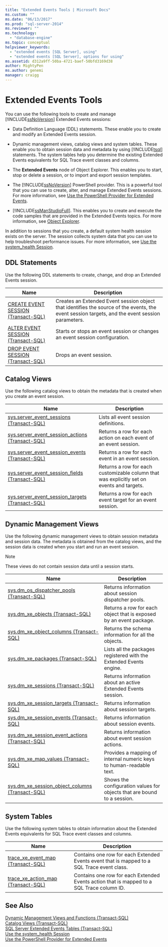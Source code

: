 ```yaml
---
title: "Extended Events Tools | Microsoft Docs"
ms.custom: ""
ms.date: "06/13/2017"
ms.prod: "sql-server-2014"
ms.reviewer: ""
ms.technology: 
  - "database-engine"
ms.topic: conceptual
helpviewer_keywords: 
  - "extended events [SQL Server], using"
  - "extended events [SQL Server], options for using"
ms.assetid: d312a9ff-50ba-4721-baef-50bfd3169d38
author: MightyPen
ms.author: genemi
manager: craigg
---
```

# Extended Events Tools
  You can use the following tools to create and manage [!INCLUDE[ssNoVersion](../../includes/ssnoversion-md.md)] Extended Events sessions:  
  
-   Data Definition Language (DDL) statements. These enable you to create and modify an Extended Events session.  
  
-   Dynamic management views, catalog views and system tables. These enable you to obtain session data and metadata by using [!INCLUDE[tsql](../../includes/tsql-md.md)] statements. The system tables help you determine the existing Extended Events equivalents for SQL Trace event classes and columns.  
  
-   The **Extended Events** node of Object Explorer. This enables you to start, stop or delete a session, or to import and export session templates.  
  
-   The [!INCLUDE[ssNoVersion](../../includes/ssnoversion-md.md)] PowerShell provider. This is a powerful tool that you can use to create, alter, and manage Extended Events sessions. For more information, see [Use the PowerShell Provider for Extended Events](use-the-powershell-provider-for-extended-events.md).  
  
-   [!INCLUDE[ssManStudioFull](../../includes/ssmanstudiofull-md.md)]. This enables you to create and execute the code samples that are provided in the Extended Events topics. For more information, see [Object Explorer](../../ssms/object/object-explorer.md).  
  
 In addition to sessions that you create, a default system health session exists on the server. The session collects system data that you can use to help troubleshoot performance issues. For more information, see [Use the system_health Session](use-the-ssms-xe-profiler.md).  
  
## DDL Statements  
 Use the following DDL statements to create, change, and drop an Extended Events session.  
  
|Name|Description|  
|----------|-----------------|  
|[CREATE EVENT SESSION &#40;Transact-SQL&#41;](/sql/t-sql/statements/create-event-session-transact-sql)|Creates an Extended Event session object that identifies the source of the events, the event session targets, and the event session parameters.|  
|[ALTER EVENT SESSION &#40;Transact-SQL&#41;](/sql/t-sql/statements/alter-event-session-transact-sql)|Starts or stops an event session or changes an event session configuration.|  
|[DROP EVENT SESSION &#40;Transact-SQL&#41;](/sql/t-sql/statements/drop-event-session-transact-sql)|Drops an event session.|  
  
## Catalog Views  
 Use the following catalog views to obtain the metadata that is created when you create an event session.  
  
|Name|Description|  
|----------|-----------------|  
|[sys.server_event_sessions &#40;Transact-SQL&#41;](/sql/relational-databases/system-catalog-views/sys-server-event-sessions-transact-sql)|Lists all event session definitions.|  
|[sys.server_event_session_actions &#40;Transact-SQL&#41;](/sql/relational-databases/system-catalog-views/sys-server-event-session-actions-transact-sql)|Returns a row for each action on each event of an event session.|  
|[sys.server_event_session_events &#40;Transact-SQL&#41;](/sql/relational-databases/system-catalog-views/sys-server-event-session-events-transact-sql)|Returns a row for each event in an event session.|  
|[sys.server_event_session_fields &#40;Transact-SQL&#41;](/sql/relational-databases/system-catalog-views/sys-server-event-session-fields-transact-sql)|Returns a row for each customizable column that was explicitly set on events and targets.|  
|[sys.server_event_session_targets &#40;Transact-SQL&#41;](/sql/relational-databases/system-catalog-views/sys-server-event-session-targets-transact-sql)|Returns a row for each event target for an event session.|  
  
## Dynamic Management Views  
 Use the following dynamic management views to obtain session metadata and session data. The metadata is obtained from the catalog views, and the session data is created when you start and run an event session.  
  
> [!NOTE]  
>  These views do not contain session data until a session starts.  
  
|Name|Description|  
|----------|-----------------|  
|[sys.dm_os_dispatcher_pools &#40;Transact-SQL&#41;](/sql/relational-databases/system-dynamic-management-views/sys-dm-os-dispatcher-pools-transact-sql)|Returns information about session dispatcher pools.|  
|[sys.dm_xe_objects &#40;Transact-SQL&#41;](/sql/relational-databases/system-dynamic-management-views/sys-dm-xe-objects-transact-sql)|Returns a row for each object that is exposed by an event package.|  
|[sys.dm_xe_object_columns &#40;Transact-SQL&#41;](/sql/relational-databases/system-dynamic-management-views/sys-dm-xe-object-columns-transact-sql)|Returns the schema information for all the objects.|  
|[sys.dm_xe_packages &#40;Transact-SQL&#41;](/sql/relational-databases/system-dynamic-management-views/sys-dm-xe-packages-transact-sql)|Lists all the packages registered with the Extended Events engine.|  
|[sys.dm_xe_sessions &#40;Transact-SQL&#41;](/sql/relational-databases/system-dynamic-management-views/sys-dm-xe-sessions-transact-sql)|Returns information about an active Extended Events session.|  
|[sys.dm_xe_session_targets &#40;Transact-SQL&#41;](/sql/relational-databases/system-dynamic-management-views/sys-dm-xe-session-targets-transact-sql)|Returns information about session targets.|  
|[sys.dm_xe_session_events &#40;Transact-SQL&#41;](/sql/relational-databases/system-dynamic-management-views/sys-dm-xe-session-events-transact-sql)|Returns information about session events.|  
|[sys.dm_xe_session_event_actions &#40;Transact-SQL&#41;](/sql/relational-databases/system-dynamic-management-views/sys-dm-xe-session-event-actions-transact-sql)|Returns information about event session actions.|  
|[sys.dm_xe_map_values &#40;Transact-SQL&#41;](/sql/relational-databases/system-dynamic-management-views/sys-dm-xe-map-values-transact-sql)|Provides a mapping of internal numeric keys to human-readable text.|  
|[sys.dm_xe_session_object_columns &#40;Transact-SQL&#41;](/sql/relational-databases/system-dynamic-management-views/sys-dm-xe-session-object-columns-transact-sql)|Shows the configuration values for objects that are bound to a session.|  
  
## System Tables  
 Use the following system tables to obtain information about the Extended Events equivalents for SQL Trace event classes and columns.  
  
|Name|Description|  
|----------|-----------------|  
|[trace_xe_event_map &#40;Transact-SQL&#41;](/sql/relational-databases/system-tables/extended-events-tables-trace-xe-event-map)|Contains one row for each Extended Events event that is mapped to a SQL Trace event class.|  
|[trace_xe_action_map &#40;Transact-SQL&#41;](/sql/relational-databases/system-tables/extended-events-tables-trace-xe-action-map)|Contains one row for each Extended Events action that is mapped to a SQL Trace column ID.|  
  
## See Also  
 [Dynamic Management Views and Functions &#40;Transact-SQL&#41;](../views/views.md)   
 [Catalog Views &#40;Transact-SQL&#41;](/sql/relational-databases/system-catalog-views/catalog-views-transact-sql)   
 [SQL Server Extended Events Tables &#40;Transact-SQL&#41;](/sql/relational-databases/system-tables/system-tables-transact-sql)   
 [Use the system_health Session](use-the-ssms-xe-profiler.md)   
 [Use the PowerShell Provider for Extended Events](use-the-powershell-provider-for-extended-events.md)  
  
  
